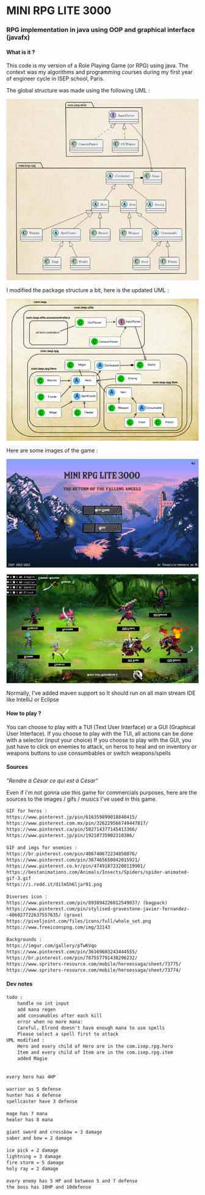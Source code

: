 # MINI RPG LITE 3000

### RPG implementation in java using OOP and graphical interface (javafx)

#### What is it ?

This code is my version of a Role Playing Game (or RPG) using java.
The context was my algorithms and programming courses during my first year of engineer cycle in ISEP school, Paris.

The global structure was made using the following UML :

![UML](/imgs/UML.png)

I modified the package structure a bit, here is the updated UML :

![UML-2](/imgs/UML-2.png)

Here are some images of the game :

![image 1](/imgs/screenshot1.png)

![image 2](/imgs/screenshot2.png)

Normally, I've added maven support so It should run on all main stream IDE like IntelliJ or Eclipse

#### How to play ?

You can choose to play with a TUI (Text User Interface) or a GUI (Graphical User Interface).
If you choose to play with the TUI, all actions can be done with a selector (input your choice)
If you choose to play with the GUI, you just have to click on enemies to attack, on heros to heal and on inventory or weapons buttons to use consumbables or switch weapons/spells

#### Sources

_"Rendre à César ce qui est à César"_

Even if i'm not gonna use this game for commercials purposes, here are the sources to the images / gifs / musics I've used in this game.

```
GIF for heros :
https://www.pinterest.jp/pin/616359899018840415/
https://www.pinterest.com.mx/pin/326229566749447817/
https://www.pinterest.ca/pin/502714377145413366/
https://www.pinterest.jp/pin/19210735902310386/

GIF and imgs for enemies :
https://br.pinterest.com/pin/486740672234858076/
https://www.pinterest.com/pin/367465650842015921/
https://www.pinterest.co.kr/pin/474918723200119901/
https://bestanimations.com/Animals/Insects/Spiders/spider-animated-gif-3.gif
https://i.redd.it/dilm5h6ljar91.png

Diverses icon :
https://www.pinterest.com/pin/893894226012549037/ (bagpack)
https://www.pinterest.com/pin/stylised-gravestone-javier-fernandez--406027722637557635/ (grave)
https://pixeljoint.com/files/icons/full/whole_set.png
https://www.freeiconspng.com/img/32143

Backgrounds :
https://imgur.com/gallery/pTwKVqo
https://www.pinterest.com/pin/36169603243444555/
https://br.pinterest.com/pin/707557791438296232/
https://www.spriters-resource.com/mobile/heroessaga/sheet/73775/
https://www.spriters-resource.com/mobile/heroessaga/sheet/73774/

```

#### Dev notes

```
todo : 
    handle no int input
    add mana regen
    add consumables after each kill
    error when no more mana:
    Careful, Elrond doesn't have enough mana to use spells
    Please select a spell first to attack
UML modified :
    Hero and every child of Hero are in the com.isep.rpg.hero
    Item and every child of Item are in the com.isep.rpg.item
    added Magie


every hero has 4HP

warrior as 5 defense
hunter has 4 defense
spellcaster have 3 defense

mage has 7 mana
healer has 8 mana

giant sword and crossbow = 3 damage
saber and bow = 2 damage

ice pick = 2 damage
lightning = 3 damage
fire storm = 5 damage
holy ray = 2 damage

every enemy has 5 HP and between 5 and 7 defense
the boss has 10HP and 10defense
```
